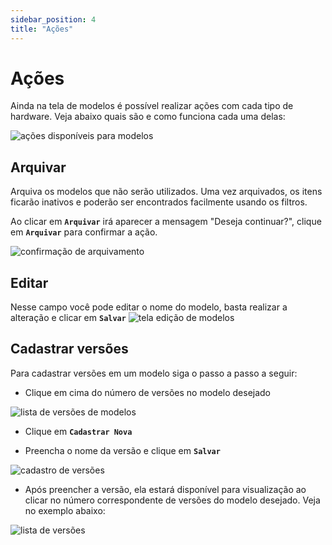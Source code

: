 ```yaml
---
sidebar_position: 4
title: "Ações"
---
```


# Ações

Ainda na tela de modelos é possível realizar ações com cada tipo de hardware. Veja abaixo quais são e como funciona cada uma delas:

![ações disponíveis para modelos](/img/images/acoes_modelos.png)

## Arquivar

Arquiva os modelos que não serão utilizados. Uma vez arquivados, os itens ficarão inativos e poderão ser encontrados facilmente usando os filtros.

Ao clicar em **`Arquivar`** irá aparecer a mensagem "Deseja continuar?", clique em **`Arquivar`** para confirmar a ação.

![confirmação de arquivamento](/img/images/confirmacao_arquivar.png)

## Editar

Nesse campo você pode editar o nome do modelo, basta realizar a alteração e clicar em **`Salvar`**
![tela edição de modelos](/img/images/editar_modelo.png)

## Cadastrar versões

Para cadastrar versões em um modelo siga o passo a passo a seguir:

- Clique em cima do número de versões no modelo desejado

![lista de versões de modelos](/img/images/cadastro_versoes.png)

- Clique em **`Cadastrar Nova`**

- Preencha o nome da versão e clique em **`Salvar`**

![cadastro de versões](/img/images/versao_teste.png)

- Após preencher a versão, ela estará disponível para visualização ao clicar no número correspondente de versões do modelo desejado. Veja no exemplo abaixo:

![lista de versões](/img/images/lista_versoes.png)
